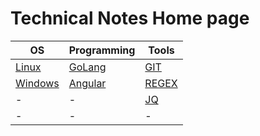 # Technical Notes Home page

| OS                      | Programming                   | Tools                   |
|-------------------------|-------------------------------|-------------------------|
| [Linux](linux/LINUX.md) | [GoLang](GOLANG.md)           | [GIT](git/GIT.md)       |
| [Windows](Windows.md)   | [Angular](angular/ANGULAR.md) | [REGEX](regex/REGEX.md) |
| -                       | -                             | [JQ](jq/JQ.md)          |
| -                       | -                             | -                       |

